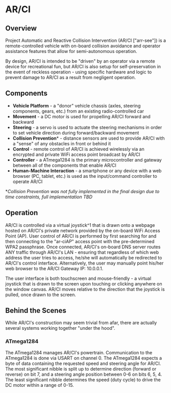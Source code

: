 # AR/CI

## Overview
Project Automatic and Reactive Collision Intervention (AR/CI ["arr-see"]) is a
remote-controlled vehicle with on-board collision avoidance and operator
assistance features that allow for semi-autonomous operation.

By design, AR/CI is intended to be "driven" by an operator via a remote device
for recreational fun, but AR/CI is also setup for self-preservation in the
event of reckless operation - using specific hardware and logic to prevent
damage to AR/CI as a result from negligent operation.

## Components
* **Vehicle Platform** - a "donor" vehicle chassis (axles, steering components,
gears, etc.) from an existing radio-controlled car
* **Movement** - a DC motor is used for propelling AR/CI forward and backward
* **Steering** - a servo is used to actuate the steering mechanisms in order to
set vehicle direction during forward/backward movement
* **Collision Prevention*** - distance sensors are used to provide AR/CI with a
"sense" of any obstacles in front or behind it
* **Control** - remote control of AR/CI is achieved wirelessly via an encrypted
and private WiFi access point broadcast by AR/CI
* **Controller** - a ATmega1284 is the primary microcontroller and gateway
between all of the components that enable AR/CI
* **Human-Machine Interaction** - a smartphone or any device with a web browser
(PC, tablet, etc.) is used as the input/command controller to operate AR/CI

**Collision Prevention was not fully implemented in the final design due to
time constraints, full implementation TBD*

## Operation
AR/CI is controlled via a virtual joystick^1 that is drawn onto a webpage hosted
on AR/CI's private network provided by the on-board WiFi Access Point (AP).
User control of AR/CI is performed by first searching for and then connecting
to the "ar-ciAP" access point with the pre-determined WPA2 passphrase. Once
connected, AR/CI's on-board DNS server routes ANY traffic through AR/CI's
LAN - ensuring that regardless of which web address the user tries to
access, he/she will automatically be redirected to AR/CI's control interface.
Alternatively, the user may manually point his/her web browser to the AR/CI
Gateway IP: 10.0.0.1.

The user interface is both touchscreen and mouse-friendly - a virtual joystick
that is drawn to the screen upon touching or clicking anywhere on the window
canvas. AR/CI moves relative to the direction that the joystick is pulled,
once drawn to the screen.

## Behind the Scenes
While AR/CI's construction may seem trivial from afar, there are actually
several systems working together "under the hood".

### ATmega1284
The ATmega1284 manages AR/CI's powertrain. Communication to the ATmega1284 is
done via USART on channel 0. The ATmega1284 expects a byte of data containing
the requested speed and steering angle for AR/CI. The most significant nibble
is split up to determine direction (forward or reverse) on bit 7, and a
steering angle position between 0-6 on bits 6, 5, 4. The least significant
nibble determines the speed (duty cycle) to drive the DC motor within a range
of 0-15.

